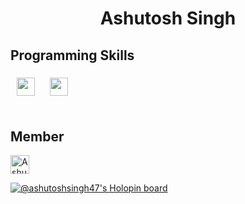 <h1 align="center">Ashutosh Singh</h1>
<h2>Programming Skills</h2>
<h3> 
<img src="https://cdn4.iconfinder.com/data/icons/logos-and-brands/512/181_Java_logo_logos-512.png" width="29" height="29" hspace="10"> 
<img src="https://p7.hiclipart.com/preview/185/866/361/html-web-design-scalable-vector-graphics-world-wide-web-markup-language-html5-icon-hd.jpg" width="29" height="29" hspace="10">
<br>
<br>
<h2>Member</h2>
<a href="https://dev.to/ashutoshsingh47">
<img src="https://d2fltix0v2e0sb.cloudfront.net/dev-badge.svg" alt="Ashutosh Singh's DEV Profile" height="30" width="30">
</a>
</h3>


[![@ashutoshsingh47's Holopin board](https://holopin.me/ashutoshsingh47)](https://holopin.io/@ashutoshsingh47)
